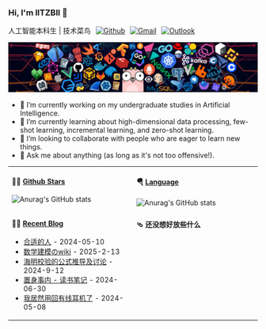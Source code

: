 ### **Hi, I'm llTZBll 👋**  
<div style="display: flex; align-items: center; gap: 10px;">
  <span>人工智能本科生 | 技术菜鸟</span>
  <a href="https://github.com/llTZBll"><img src="https://img.shields.io/badge/-Github-000?style=flat&logo=Github&logoColor=white" alt="Github"></a>
  <a href="mailto:tangzhenbang2@gmail.com"><img src="https://img.shields.io/badge/-Gmail-c14438?style=flat&logo=Gmail&logoColor=white" alt="Gmail"></a>
<!--  <a href="mailto:murillo_comino@hotmail.com"><img src="https://img.shields.io/badge/-Outlook-0078D4?style=flat&logo=Microsoft-Outlook&logoColor=white" alt="Outlook"></a>-->
  <a href="https://space.bilibili.com/693478943"><img src="https://img.shields.io/badge/-Bilibili-ff69b4?style=flat&logo=bilibili&logoColor=white" alt="Outlook"></a>
</div>

![](https://github.com/llTZBll/llTZBll/blob/main/picture/header_1.png)

- 🔭 I’m currently working on my undergraduate studies in Artificial Intelligence.
- 🌱 I’m currently learning about high-dimensional data processing, few-shot learning, incremental learning, and zero-shot learning.
- 👯 I’m looking to collaborate with people who are eager to learn new things.
- 💬 Ask me about anything (as long as it's not too offensive!).



<table width="960px">
<tr>
<td valign="top" width="50%">

#### 🏊‍♂️ <a href="https://github.com/llTZBll" target="_blank">Github Stars</a>

<picture>
  <source media="(prefers-color-scheme: dark)" srcset="https://github-readme-stats.vercel.app/api?username=llTZBll&theme=dark">
  <source media="(prefers-color-scheme: light)" srcset="https://github-readme-stats.vercel.app/api?username=llTZBll&theme=light">
  <img src="https://github-readme-stats.vercel.app/api?username=llTZBll&theme=light" alt="Anurag's GitHub stats">
</picture>

</td>
<td valign="top" width="50%">

#### 🪂 <a href="https://github.com/llTZBll" target="_blank">Language</a>

<picture>
  <source media="(prefers-color-scheme: dark)" srcset="https://github-readme-stats.vercel.app/api/top-langs/?username=llTZBll&theme=dark">
  <source media="(prefers-color-scheme: light)" srcset="https://github-readme-stats.vercel.app/api/top-langs/?username=llTZBll&theme=light">
  <img src="https://github-readme-stats.vercel.app/api?username=llTZBll&theme=light" alt="Anurag's GitHub stats">
</picture>

</td>
</tr>
<tr>
<td valign="top" width="50%">

#### 🤾‍♂️ <a href="https://ocnf4t0u1iot.feishu.cn/wiki/GDvSwuIvPi6ZgHk75NxcOlTJnnI?from=from_copylink" target="_blank">Recent Blog</a>

<!-- blog starts -->
* <a href='https://ocnf4t0u1iot.feishu.cn/wiki/NrwDwAAdLiPoBzkXWIhc2gVgnMd?from=from_copylink' target='_blank'>合适的人</a> - 2024-05-10
* <a href='https://tzb.notion.site/wiki-354bcc72817744fabd7fef885ae07c5a' target='_blank'>数学建模のwiki</a> - 2025-2-13
* <a href='https://ocnf4t0u1iot.feishu.cn/wiki/YyBSwUjHviV3Qak4npkc3FrWnzc?from=from_copylink' target='_blank'>海明校验的公式推导及讨论</a> - 2024-9-12
* <a href='https://tw93.fun/2024-06-30/china.html' target='_blank'>置身事内 - 读书笔记</a> - 2024-06-30
* <a href='https://tw93.fun/2024-05-08/sony.html' target='_blank'>我居然用回有线耳机了</a> - 2024-05-08
<!-- blog ends -->

</td>
<td valign="top" width="50%">

#### 🩴 还没想好放些什么

<!-- weekly starts -->


<!-- weekly ends -->

</td>
</tr>

</table>
